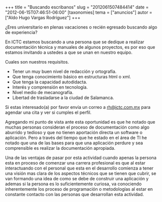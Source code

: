 +++
title = "Buscando escribanos"
slug = "2012061507484414"
date = "2012-06-15T07:46:51-06:00"
[taxonomies]
tema = ["anuncios"]
autor = ["Aldo Hugo Vargas Rodriguez"]
+++

¿Eres universitario en plenas vacaciones o recién egresado buscando algo
de experiencia?

En ICTC estamos buscando a una persona que se dedique a realizar
documentación técnica y manuales de algunos proyectos, es por eso que
estamos invitando a ustedes a que se unan en nuestro equipo.

Cuales son nuestros requisitos.

-   Tener un muy buen nivel de redacción y ortografía.
-   Que tenga conocimiento básico en estructuras html o xml.
-   Que tenga la capacidad autodidacta.
-   Interés y comprensión en tecnología.
-   Nivel medio de mecanografía.
-   Libertad de trasladarse a la ciudad de Salamanca.

Si estas interesado(a) por favor envía un correo a rh@ictc.com.mx para
agendar una cita y ver si cumples el perfil.

<!-- more -->
Agregando mi punto de vista ante esta oportunidad es que he notado que
muchas personas consideran el proceso de documentación como algo
aburrido y tedioso y que no tienen aportación directa un software o
aplicación. Pero a través del tiempo que he estado en el área de TI he
notado que una de las bases para que una aplicación perdure y sea
comprensible es realizar la documentación apropiada.

Una de las ventajas de pasar por esta actividad cuando apenas la persona
esta en proceso de comenzar una carrera profesional es que al estar
interactuando con el personal que esta en el desarrollo comienza a tener
una visión mas clara de los aspectos técnicos que se tienen que cubrir,
se van formando una idea de como se debe de construir una aplicación y
ademas si la persona es lo suficientemente curiosa, va conociendo
inherentemente los proceso de programación o metodologías al estar en
constante contacto con las personas que desarrollan esta actividad.

